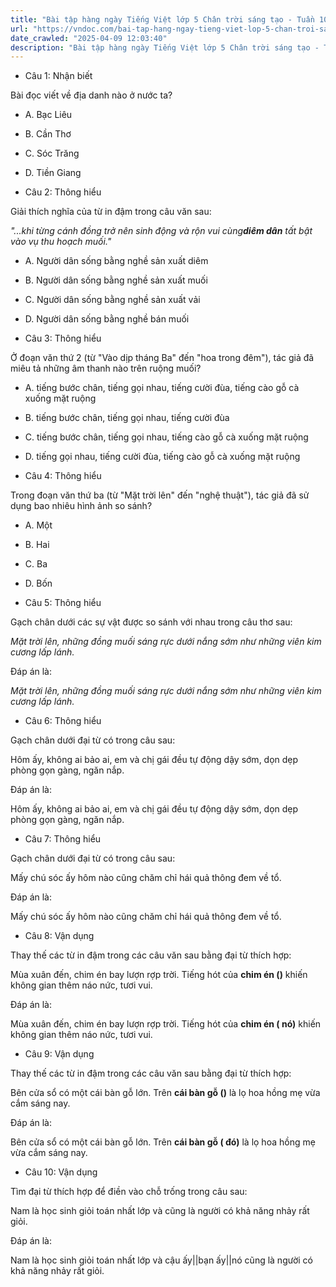 ```yaml
---
title: "Bài tập hàng ngày Tiếng Việt lớp 5 Chân trời sáng tạo - Tuần 10 - Thứ 4 gồm các câu hỏi tổng hợp nội dung Đọc hiểu văn bản và Luyện từ và câu được học ở Tuần 10 trong chương trình Tiếng Việt lớp 5 Tập 1 Chân trời sáng tạo."
url: "https://vndoc.com/bai-tap-hang-ngay-tieng-viet-lop-5-chan-troi-sang-tao-tuan-10-thu-4-331324"
date_crawled: "2025-04-09 12:03:40"
description: "Bài tập hàng ngày Tiếng Việt lớp 5 Chân trời sáng tạo - Tuần 10 - Thứ 4 gồm các câu hỏi tổng hợp nội dung Đọc hiểu văn bản và Luyện từ và câu được học ở Tuần 10 trong chương trình Tiếng Việt lớp 5 Tập 1 Chân trời sáng tạo."
---
```


* Câu 1:  Nhận biết

Bài đọc viết về địa danh nào ở nước ta?

  * A. Bạc Liêu 
  * B. Cần Thơ 
  * C. Sóc Trăng 
  * D. Tiền Giang 



* Câu 2:  Thông hiểu

Giải thích nghĩa của từ in đậm trong câu văn sau:

_"...khi từng cánh đồng trở nên sinh động và rộn vui cùng**diêm dân** tất bật vào vụ thu hoạch muối."_

  * A. Người dân sống bằng nghề sản xuất diêm 
  * B. Người dân sống bằng nghề sản xuất muối 
  * C. Người dân sống bằng nghề sản xuất vải 
  * D. Người dân sống bằng nghề bán muối 



* Câu 3:  Thông hiểu

Ở đoạn văn thứ 2 (từ "Vào dịp tháng Ba" đến "hoa trong đêm"), tác giả đã miêu tả những âm thanh nào trên ruộng muối?

  * A. tiếng bước chân, tiếng gọi nhau, tiếng cười đùa, tiếng cào gỗ cà xuống mặt ruộng 
  * B. tiếng bước chân, tiếng gọi nhau, tiếng cười đùa 
  * C. tiếng bước chân, tiếng gọi nhau, tiếng cào gỗ cà xuống mặt ruộng 
  * D. tiếng gọi nhau, tiếng cười đùa, tiếng cào gỗ cà xuống mặt ruộng 



* Câu 4:  Thông hiểu

Trong đoạn văn thứ ba (từ "Mặt trời lên" đến "nghệ thuật"), tác giả đã sử dụng bao nhiêu hình ảnh so sánh?

  * A. Một 
  * B. Hai 
  * C. Ba 
  * D. Bốn 



* Câu 5:  Thông hiểu

Gạch chân dưới các sự vật được so sánh với nhau trong câu thơ sau:

_Mặt trời lên, những đồng muối sáng rực dưới nắng sớm như những viên kim cương lấp lánh._

Đáp án là:

_Mặt trời lên, những đồng muối sáng rực dưới nắng sớm như những viên kim cương lấp lánh._

* Câu 6:  Thông hiểu

Gạch chân dưới đại từ có trong câu sau:

Hôm ấy, không ai bảo ai, em và chị gái đều tự động dậy sớm, dọn dẹp phòng gọn gàng, ngăn nắp.

Đáp án là:

Hôm ấy, không ai bảo ai, em và chị gái đều tự động dậy sớm, dọn dẹp phòng gọn gàng, ngăn nắp.

* Câu 7:  Thông hiểu

Gạch chân dưới đại từ có trong câu sau:

Mấy chú sóc ấy hôm nào cũng chăm chỉ hái quả thông đem về tổ.

Đáp án là:

Mấy chú sóc ấy hôm nào cũng chăm chỉ hái quả thông đem về tổ.

* Câu 8:  Vận dụng

Thay thế các từ in đậm trong các câu văn sau bằng đại từ thích hợp:

Mùa xuân đến, chim én bay lượn rợp trời. Tiếng hót của **chim én ()** khiến không gian thêm náo nức, tươi vui.

Đáp án là:

Mùa xuân đến, chim én bay lượn rợp trời. Tiếng hót của **chim én ( nó)** khiến không gian thêm náo nức, tươi vui.

* Câu 9:  Vận dụng

Thay thế các từ in đậm trong các câu văn sau bằng đại từ thích hợp:

Bên cửa sổ có một cái bàn gỗ lớn. Trên **cái bàn gỗ ()** là lọ hoa hồng mẹ vừa cắm sáng nay.

Đáp án là:

Bên cửa sổ có một cái bàn gỗ lớn. Trên **cái bàn gỗ ( đó)** là lọ hoa hồng mẹ vừa cắm sáng nay.

* Câu 10:  Vận dụng

Tìm đại từ thích hợp để điền vào chỗ trống trong câu sau:

Nam là học sinh giỏi toán nhất lớp và  cũng là người có khả năng nhảy rất giỏi.

Đáp án là:

Nam là học sinh giỏi toán nhất lớp và cậu ấy||bạn ấy||nó cũng là người có khả năng nhảy rất giỏi.
